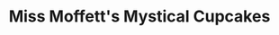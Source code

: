 ---
title: "Miss Moffett's Mystical Cupcakes"
url: /lacey/miss-moffetts-mystical-cupcakes/
shop: bakery
---